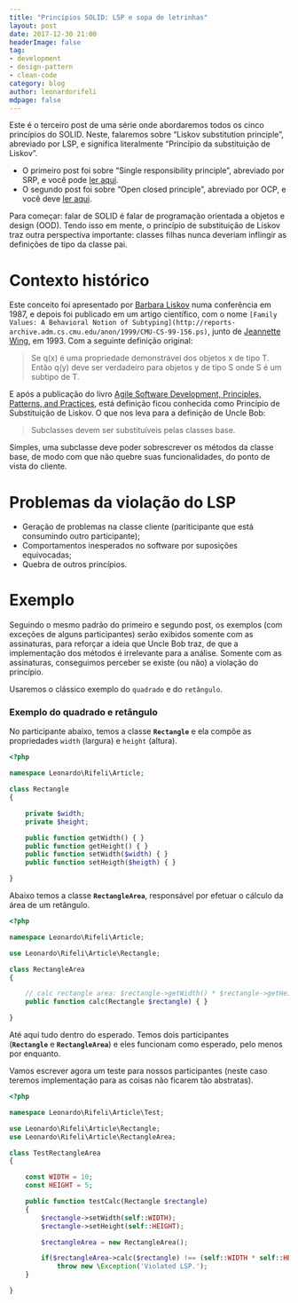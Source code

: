 ```yaml
---
title: "Princípios SOLID: LSP e sopa de letrinhas"
layout: post
date: 2017-12-30 21:00
headerImage: false
tag:
- development
- design-pattern
- clean-code
category: blog
author: leonardorifeli
mdpage: false
---
```


Este é o terceiro post de uma série onde abordaremos todos os cinco princípios do SOLID. Neste, falaremos sobre “Liskov substitution principle”, abreviado por LSP, e significa literalmente “Princípio da substituição de Liskov”.

- O primeiro post foi sobre “Single responsibility principle”, abreviado por SRP, e você pode [ler aqui](http://leonardo.rifeli.tech/development/2017/03/20/principios-solid-srp-e-sopa-de-letrinhas.html).
- O segundo post foi sobre “Open closed principle”, abreviado por OCP, e você deve [ler aqui](http://leonardo.rifeli.tech/development/2017/12/05/principios-solid-ocp-e-sopa-de-letrinhas.html).

Para começar: falar de SOLID é falar de programação orientada a objetos e design (OOD). Tendo isso em mente, o princípio de substituição de Liskov traz outra perspectiva importante: classes filhas nunca deveriam inflingir as definições de tipo da classe pai.

# **Contexto histórico**

Este conceito foi apresentado por [Barbara Liskov](https://pt.wikipedia.org/wiki/Barbara_liskov) numa conferência em 1987, e depois foi publicado em um artigo científico, com o nome `[Family Values: A Behavioral Notion of Subtyping](http://reports-archive.adm.cs.cmu.edu/anon/1999/CMU-CS-99-156.ps)`, junto de [Jeannette Wing](https://en.wikipedia.org/wiki/Jeannette_Wing), em 1993. Com a seguinte definição original:

> Se q(x) é uma propriedade demonstrável dos objetos x de tipo T. Então q(y) deve ser verdadeiro para objetos y de tipo S onde S é um subtipo de T.

E após a publicação do livro [Agile Software Development, Principles, Patterns, and Practices](https://www.amazon.com/dp/0135974445/), está definição ficou conhecida como Princípio de Substituição de Liskov. O que nos leva para a definição de Uncle Bob:

> Subclasses devem ser substituíveis pelas classes base.

Simples, uma subclasse deve poder sobrescrever os métodos da classe base, de modo com que não quebre suas funcionalidades, do ponto de vista do cliente.

# **Problemas da violação do LSP**

- Geração de problemas na classe cliente (pariticipante que está consumindo outro participante);
- Comportamentos inesperados no software por suposições equivocadas;
- Quebra de outros princípios.

# **Exemplo**

Seguindo o mesmo padrão do primeiro e segundo post, os exemplos (com exceções de alguns participantes) serão exibidos somente com as assinaturas, para reforçar a ideia que Uncle Bob traz, de que a implementação dos métodos é irrelevante para a análise. Somente com as assinaturas, conseguimos perceber se existe (ou não) a violação do princípio.

Usaremos o clássico exemplo do `quadrado` e do `retângulo`.

### Exemplo do quadrado e retângulo

No participante abaixo, temos a classe **`Rectangle`** e ela compõe as propriedades `width` (largura) e `height` (altura).

```php
<?php

namespace Leonardo\Rifeli\Article; 

class Rectangle
{

    private $width;
    private $height;

    public function getWidth() { }
    public function getHeight() { }
    public function setWidth($width) { }
    public function setHeigth($heigth) { }

}
```

Abaixo temos a classe **`RectangleArea`**, responsável por efetuar o cálculo da área de um retângulo.

```php
<?php

namespace Leonardo\Rifeli\Article; 

use Leonardo\Rifeli\Article\Rectangle;

class RectangleArea
{

    // calc rectangle area: $rectangle->getWidth() * $rectangle->getHeight().
    public function calc(Rectangle $rectangle) { }

}
```

Até aqui tudo dentro do esperado. Temos dois participantes (**`Rectangle`** e **`RectangleArea`**) e eles funcionam como esperado, pelo menos por enquanto.

Vamos escrever agora um teste para nossos participantes (neste caso teremos implementação para as coisas não ficarem tão abstratas).

```php
<?php

namespace Leonardo\Rifeli\Article\Test; 

use Leonardo\Rifeli\Article\Rectangle;
use Leonardo\Rifeli\Article\RectangleArea;

class TestRectangleArea
{

    const WIDTH = 10;
    const HEIGHT = 5;

    public function testCalc(Rectangle $rectangle) 
    {
        $rectangle->setWidth(self::WIDTH);
        $rectangle->setHeight(self::HEIGHT);

        $rectangleArea = new RectangleArea();

        if($rectangleArea->calc($rectangle) !== (self::WIDTH * self::HEIGHT))
            throw new \Exception('Violated LSP.');
    }

}
```